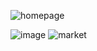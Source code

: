 ![homepage](https://user-images.githubusercontent.com/80495650/150134902-da90c6b7-a58d-4875-a76c-9993f49c2510.png)

![image](https://user-images.githubusercontent.com/80495650/150134926-84196d91-8a0d-4399-99ca-c66033a40965.png)
![market](https://user-images.githubusercontent.com/80495650/150134939-b2a3cfc5-dccc-450e-952a-35d8a5e4d5ac.png)
